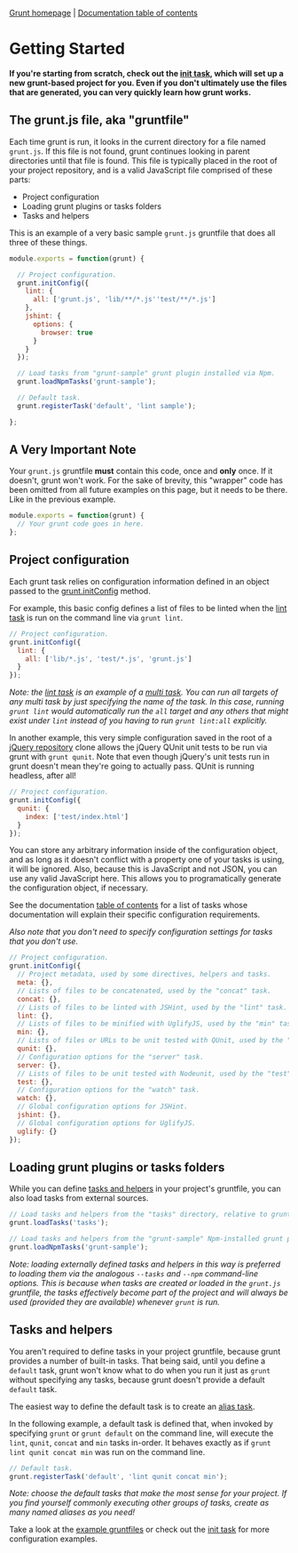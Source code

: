 [Grunt homepage](https://github.com/cowboy/grunt) | [Documentation table of contents](toc.md)

# Getting Started

**If you're starting from scratch, check out the [init task](task_init.md), which will set up a new grunt-based project for you. Even if you don't ultimately use the files that are generated, you can very quickly learn how grunt works.**

## The grunt.js file, aka "gruntfile"
Each time grunt is run, it looks in the current directory for a file named `grunt.js`. If this file is not found, grunt continues looking in parent directories until that file is found. This file is typically placed in the root of your project repository, and is a valid JavaScript file comprised of these parts:

* Project configuration
* Loading grunt plugins or tasks folders
* Tasks and helpers

This is an example of a very basic sample `grunt.js` gruntfile that does all three of these things.

```javascript
module.exports = function(grunt) {

  // Project configuration.
  grunt.initConfig({
    lint: {
      all: ['grunt.js', 'lib/**/*.js''test/**/*.js']
    },
    jshint: {
      options: {
        browser: true
      }
    }
  });

  // Load tasks from "grunt-sample" grunt plugin installed via Npm.
  grunt.loadNpmTasks('grunt-sample');

  // Default task.
  grunt.registerTask('default', 'lint sample');

};
```

## A Very Important Note
Your `grunt.js` gruntfile **must** contain this code, once and **only** once. If it doesn't, grunt won't work. For the sake of brevity, this "wrapper" code has been omitted from all future examples on this page, but it needs to be there. Like in the previous example.

```javascript
module.exports = function(grunt) {
  // Your grunt code goes in here.
};
```

## Project configuration

Each grunt task relies on configuration information defined in an object passed to the [grunt.initConfig](api.md) method.

For example, this basic config defines a list of files to be linted when the [lint task](task_lint.md) is run on the command line via `grunt lint`.

```javascript
// Project configuration.
grunt.initConfig({
  lint: {
    all: ['lib/*.js', 'test/*.js', 'grunt.js']
  }
});
```

_Note: the [lint task](task_lint.md) is an example of a [multi task](api.md). You can run all targets of any multi task by just specifying the name of the task. In this case, running `grunt lint` would automatically run the `all` target and any others that might exist under `lint` instead of you having to run `grunt lint:all` explicitly._

In another example, this very simple configuration saved in the root of a [jQuery repository](https://github.com/jquery/jquery) clone allows the jQuery QUnit unit tests to be run via grunt with `grunt qunit`. Note that even though jQuery's unit tests run in grunt doesn't mean they're going to actually pass. QUnit is running headless, after all!

```javascript
// Project configuration.
grunt.initConfig({
  qunit: {
    index: ['test/index.html']
  }
});
```

You can store any arbitrary information inside of the configuration object, and as long as it doesn't conflict with a property one of your tasks is using, it will be ignored. Also, because this is JavaScript and not JSON, you can use any valid JavaScript here. This allows you to programatically generate the configuration object, if necessary.

See the documentation [table of contents](toc.md) for a list of tasks whose documentation will explain their specific configuration requirements.

_Also note that you don't need to specify configuration settings for tasks that you don't use._

```javascript
// Project configuration.
grunt.initConfig({
  // Project metadata, used by some directives, helpers and tasks.
  meta: {},
  // Lists of files to be concatenated, used by the "concat" task.
  concat: {},
  // Lists of files to be linted with JSHint, used by the "lint" task.
  lint: {},
  // Lists of files to be minified with UglifyJS, used by the "min" task.
  min: {},
  // Lists of files or URLs to be unit tested with QUnit, used by the "qunit" task.
  qunit: {},
  // Configuration options for the "server" task.
  server: {},
  // Lists of files to be unit tested with Nodeunit, used by the "test" task.
  test: {},
  // Configuration options for the "watch" task.
  watch: {},
  // Global configuration options for JSHint.
  jshint: {},
  // Global configuration options for UglifyJS.
  uglify: {}
});
```

## Loading grunt plugins or tasks folders

While you can define [tasks and helpers](api.md) in your project's gruntfile, you can also load tasks from external sources.

```javascript
// Load tasks and helpers from the "tasks" directory, relative to grunt.js.
grunt.loadTasks('tasks');

// Load tasks and helpers from the "grunt-sample" Npm-installed grunt plugin.
grunt.loadNpmTasks('grunt-sample');
```

_Note: loading externally defined tasks and helpers in this way is preferred to loading them via the analogous `--tasks` and `--npm` command-line options. This is because when tasks are created or loaded in the `grunt.js` gruntfile, the tasks effectively become part of the project and will always be used (provided they are available) whenever `grunt` is run._

## Tasks and helpers

You aren't required to define tasks in your project gruntfile, because grunt provides a number of built-in tasks. That being said, until you define a `default` task, grunt won't know what to do when you run it just as `grunt` without specifying any tasks, because grunt doesn't provide a default `default` task.

The easiest way to define the default task is to create an [alias task](api.md).

In the following example, a default task is defined that, when invoked by specifying `grunt` or `grunt default` on the command line, will execute the `lint`, `qunit`, `concat` and `min` tasks in-order. It behaves exactly as if `grunt lint qunit concat min` was run on the command line.

```javascript
// Default task.
grunt.registerTask('default', 'lint qunit concat min');
```

_Note: choose the default tasks that make the most sense for your project. If you find yourself commonly executing other groups of tasks, create as many named aliases as you need!_

Take a look at the [example gruntfiles](example_gruntfiles.md) or check out the [init task](task_init.md) for more configuration examples.
